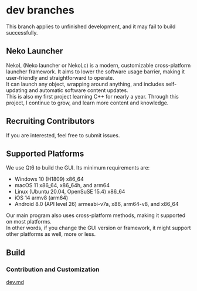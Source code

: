 # dev branches

This branch applies to unfinished development, and it may fail to build successfully.

## Neko Launcher

NekoL (Neko launcher or NekoLc) is a modern, customizable cross-platform launcher framework. It aims to lower the software usage barrier, making it user-friendly and straightforward to operate.  
It can launch any object, wrapping around anything, and includes self-updating and automatic software content updates.  
This is also my first project learning C++ for nearly a year. Through this project, I continue to grow, and learn more content and knowledge.

## Recruiting Contributors

If you are interested, feel free to submit issues.

## Supported Platforms

We use Qt6 to build the GUI. Its minimum requirements are:

- Windows 10 (H1809) x86_64
- macOS 11 x86_64, x86_64h, and arm64
- Linux (Ubuntu 20.04, OpenSuSE 15.4) x86_64
- iOS 14 armv8 (arm64)
- Android 8.0 (API level 26) armeabi-v7a, x86, arm64-v8, and x86_64

Our main program also uses cross-platform methods, making it supported on most platforms.  
In other words, if you change the GUI version or framework, it might support other platforms as well, more or less.

## Build

### Contribution and Customization

[dev.md](doc/dev.md)
